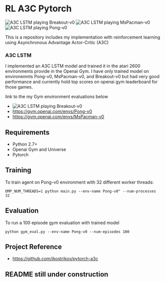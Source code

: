 # RL A3C Pytorch

![A3C LSTM playing Breakout-v0](https://raw.githubusercontent.com/dgriff777/rl_a3c_pytorch/master/Breakout.gif)
![A3C LSTM playing MsPacman-v0](https://raw.githubusercontent.com/dgriff777/rl_a3c_pytorch/master/MsPacman.gif)
![A3C LSTM playing Pong-v0](https://raw.githubusercontent.com/dgriff777/rl_a3c_pytorch/master/Pong.gif)

This is a repository includes my implementation with reinforcement learning using Asynchronous Advantage Actor-Critic (A3C) 

### A3C LSTM

I implemented an A3C LSTM model and trained it in the atari 2600 environments provide in the Openai Gym. I have only trained model on environemnts Pong-v0, MsPacman-v0, and Breakout-v0 but had very good performance and currently hold top scores on openai gym leaderboard for those games.

link to the my Gym environment evaluations below

- ![A3C LSTM playing Breakout-v0](https://gym.openai.com/evaluations/eval_CyVPHgs0S22DiZsWXoPFw)
- https://gym.openai.com/envs/Pong-v0
- https://gym.openai.com/envs/MsPacman-v0

## Requirements

- Python 2.7+
- Openai Gym and Universe
- Pytorch

## Training
To train agent on Pong-v0 environment with 32 different worker threads:

```
OMP_NUM_THREADS=1 python main.py --env-name Pong-v0" --num-processes 32
```

## Evaluation
To run a 100 episode gym evaluation with trained model
```
python gym_eval.py --env-name Pong-v0 --num-episodes 100
```

## Project Reference

- https://github.com/ikostrikov/pytorch-a3c

## README still under construction